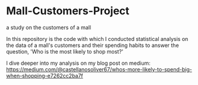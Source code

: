 # Mall-Customers-Project
a study on the customers of a mall

In this repository is the code with which I conducted statistical analysis on the data of a mall's customers and their spending habits to answer the question, 'Who is the most likely to shop most?'

I dive deeper into my analysis on my blog post on medium: https://medium.com/@castellanosoliver67/whos-more-likely-to-spend-big-when-shopping-e7262cc2ba7f
